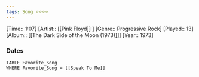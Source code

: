 ```yaml
---
tags: Song ⭐⭐⭐⭐ 
---
```

[Time:: 1:07]
[Artist:: [[Pink Floyd]] ]
[Genre:: Progressive Rock]
[Played:: 13]
[Album:: [[The Dark Side of the Moon (1973)]]]
[Year:: 1973]
### Dates
````dataview
TABLE Favorite_Song
WHERE Favorite_Song = [[Speak To Me]]
````